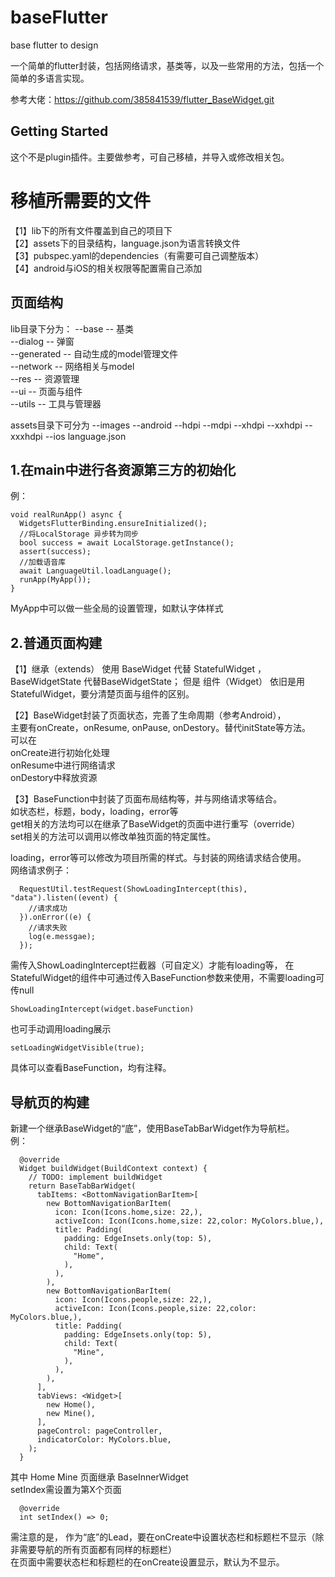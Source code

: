 # baseFlutter

base flutter to design

一个简单的flutter封装，包括网络请求，基类等，以及一些常用的方法，包括一个简单的多语言实现。

参考大佬：https://github.com/385841539/flutter_BaseWidget.git

## Getting Started

这个不是plugin插件。主要做参考，可自己移植，并导入或修改相关包。  

# 移植所需要的文件
【1】lib下的所有文件覆盖到自己的项目下  
【2】assets下的目录结构，language.json为语言转换文件  
【3】pubspec.yaml的dependencies（有需要可自己调整版本）  
【4】android与iOS的相关权限等配置需自己添加  

## 页面结构
lib目录下分为：
  --base -- 基类  
  --dialog -- 弹窗  
  --generated -- 自动生成的model管理文件  
  --network -- 网络相关与model  
  --res -- 资源管理  
  --ui -- 页面与组件  
  --utils -- 工具与管理器  
  
assets目录下可分为
  --images
    --android
      --hdpi
      --mdpi
      --xhdpi
      --xxhdpi
      --xxxhdpi
    --ios
   language.json
    

## 1.在main中进行各资源第三方的初始化
例：
```
void realRunApp() async {
  WidgetsFlutterBinding.ensureInitialized();
  //将LocalStorage 异步转为同步
  bool success = await LocalStorage.getInstance();
  assert(success);
  //加载语音库
  await LanguageUtil.loadLanguage();
  runApp(MyApp());
}
```
  MyApp中可以做一些全局的设置管理，如默认字体样式
  
## 2.普通页面构建
【1】继承（extends） 使用 BaseWidget 代替 StatefulWidget ，BaseWidgetState 代替BaseWidgetState；
但是 组件（Widget） 依旧是用StatefulWidget，要分清楚页面与组件的区别。

【2】BaseWidget封装了页面状态，完善了生命周期（参考Android），  
  主要有onCreate，onResume, onPause, onDestory。替代initState等方法。  
  可以在  
    onCreate进行初始化处理  
    onResume中进行网络请求  
    onDestory中释放资源  
    
【3】BaseFunction中封装了页面布局结构等，并与网络请求等结合。  
  如状态栏，标题，body，loading，error等  
  get相关的方法均可以在继承了BaseWidget的页面中进行重写（override）  
  set相关的方法可以调用以修改单独页面的特定属性。  
  
  loading，error等可以修改为项目所需的样式。与封装的网络请求结合使用。  
  网络请求例子：  
  ```
    RequestUtil.testRequest(ShowLoadingIntercept(this), "data").listen((event) { 
      //请求成功
    }).onError((e) {
      //请求失败
      log(e.messgae);
    });
  ```
  需传入ShowLoadingIntercept拦截器（可自定义）才能有loading等，
    在StatefulWidget的组件中可通过传入BaseFunction参数来使用，不需要loading可传null
  ```
  ShowLoadingIntercept(widget.baseFunction)
  ```
  
  也可手动调用loading展示
  ```
  setLoadingWidgetVisible(true);
  ```
  
  具体可以查看BaseFunction，均有注释。
  
## 导航页的构建  
新建一个继承BaseWidget的“底”，使用BaseTabBarWidget作为导航栏。  
例：
```
  @override
  Widget buildWidget(BuildContext context) {
    // TODO: implement buildWidget
    return BaseTabBarWidget(
      tabItems: <BottomNavigationBarItem>[
        new BottomNavigationBarItem(
          icon: Icon(Icons.home,size: 22,),
          activeIcon: Icon(Icons.home,size: 22,color: MyColors.blue,),
          title: Padding(
            padding: EdgeInsets.only(top: 5),
            child: Text(
              "Home",
            ),
          ),
        ),
        new BottomNavigationBarItem(
          icon: Icon(Icons.people,size: 22,),
          activeIcon: Icon(Icons.people,size: 22,color: MyColors.blue,),
          title: Padding(
            padding: EdgeInsets.only(top: 5),
            child: Text(
              "Mine",
            ),
          ),
        ),
      ],
      tabViews: <Widget>[
        new Home(),
        new Mine(),
      ],
      pageControl: pageController,
      indicatorColor: MyColors.blue,
    );
  }
```

其中 Home Mine 页面继承 BaseInnerWidget   
setIndex需设置为第X个页面  
```
  @override
  int setIndex() => 0;
```

需注意的是，
  作为“底”的Lead，要在onCreate中设置状态栏和标题栏不显示（除非需要导航的所有页面都有同样的标题栏）  
  在页面中需要状态栏和标题栏的在onCreate设置显示，默认为不显示。  
  


  
  
  






